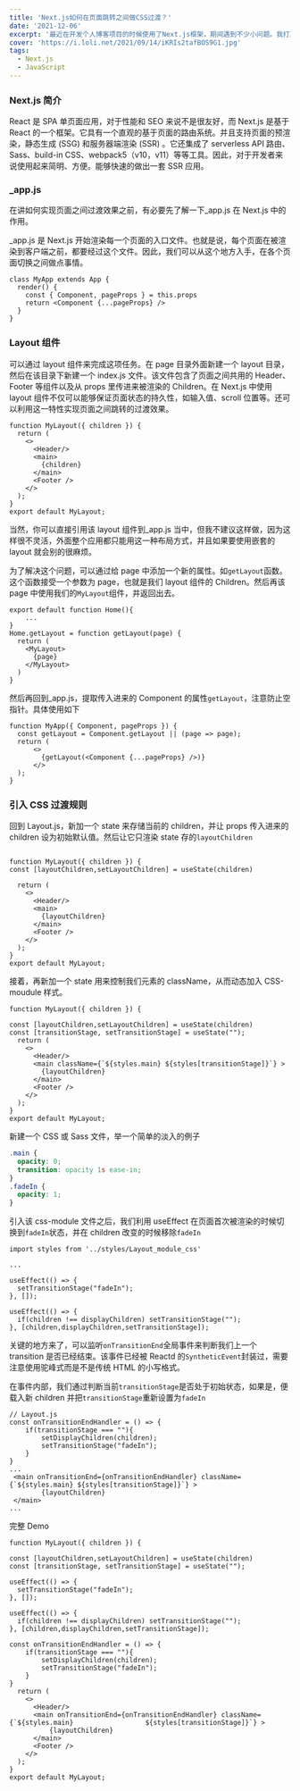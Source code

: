 ```yaml
---
title: 'Next.js如何在页面跳转之间做CSS过渡？'
date: '2021-12-06'
excerpt: '最近在开发个人博客项目的时候使用了Next.js框架，期间遇到不少小问题。我打算把这些小问题都记录下来，以免之后再次遇到，同时也分享给大家我的一些思路经供参考。'
cover: 'https://i.loli.net/2021/09/14/iKRIs2tafBOS9G1.jpg'
tags:
  - Next.js
  - JavaScript
---
```




### Next.js 简介

React 是 SPA 单页面应用，对于性能和 SEO 来说不是很友好，而 Next.js 是基于 React 的一个框架。它具有一个直观的基于页面的路由系统。并且支持页面的预渲染，静态生成 (SSG) 和服务器端渲染 (SSR) 。它还集成了 serverless API 路由、Sass、build-in CSS、webpack5（v10，v11）等等工具。因此，对于开发者来说使用起来简明、方便。能够快速的做出一套 SSR 应用。

### \_app.js

在讲如何实现页面之间过渡效果之前，有必要先了解一下\_app.js 在 Next.js 中的作用。

\_app.js 是 Next.js 开始渲染每一个页面的入口文件。也就是说，每个页面在被渲染到客户端之前，都要经过这个文件。因此，我们可以从这个地方入手，在各个页面切换之间做点事情。

```react
class MyApp extends App {
  render() {
    const { Component, pageProps } = this.props
    return <Component {...pageProps} />
  }
}
```

### Layout 组件

可以通过 layout 组件来完成这项任务。在 page 目录外面新建一个 layout 目录， 然后在该目录下新建一个 index.js 文件。该文件包含了页面之间共用的 Header、Footer 等组件以及从 props 里传进来被渲染的 Children。在 Next.js 中使用 layout 组件不仅可以能够保证页面状态的持久性，如输入值、scroll 位置等。还可以利用这一特性实现页面之间跳转的过渡效果。

```react
function MyLayout({ children }) {
  return (
    <>
      <Header/>
      <main>
        {children}
      </main>
      <Footer />
    </>
  );
}
export default MyLayout;
```

当然，你可以直接引用该 layout 组件到\_app.js 当中，但我不建议这样做，因为这样很不灵活，外面整个应用都只能用这一种布局方式，并且如果要使用嵌套的 layout 就会别的很麻烦。

为了解决这个问题，可以通过给 page 中添加一个新的属性。如`getLayout`函数。这个函数接受一个参数为 page，也就是我们 layout 组件的 Children。然后再该 page 中使用我们的`MyLayout`组件，并返回出去。

```react
export default function Home(){
    ...
}
Home.getLayout = function getLayout(page) {
  return (
    <MyLayout>
      {page}
    </MyLayout>
  )
}
```

然后再回到\_app.js，提取传入进来的 Component 的属性`getLayout`，注意防止空指针。具体使用如下

```react
function MyApp({ Component, pageProps }) {
  const getLayout = Component.getLayout || (page => page);
  return (
      <>
      	{getLayout(<Component {...pageProps} />)}
      </>
  );
}
```

### 引入 CSS 过渡规则

回到 Layout.js，新加一个 state 来存储当前的 children，并让 props 传入进来的 children 设为初始默认值。然后让它只渲染 state 存的`layoutChildren`

```react

function MyLayout({ children }) {
const [layoutChildren,setLayoutChildren] = useState(children)

  return (
    <>
      <Header/>
      <main>
        {layoutChildren}
      </main>
      <Footer />
    </>
  );
}
export default MyLayout;
```

接着，再新加一个 state 用来控制我们元素的 className，从而动态加入 CSS-moudule 样式。

```react
function MyLayout({ children }) {

const [layoutChildren,setLayoutChildren] = useState(children)
const [transitionStage, setTransitionStage] = useState("");
  return (
    <>
      <Header/>
      <main className={`${styles.main} ${styles[transitionStage]}`} >
        {layoutChildren}
      </main>
      <Footer />
    </>
  );
}
export default MyLayout;
```

新建一个 CSS 或 Sass 文件，举一个简单的淡入的例子

```css
.main {
  opacity: 0;
  transition: opacity 1s ease-in;
}
.fadeIn {
  opacity: 1;
}
```

引入该 css-module 文件之后，我们利用 useEffect 在页面首次被渲染的时候切换到`fadeIn`状态，并在 children 改变的时候移除`fadeIn`

```react
import styles from '../styles/Layout_module_css'

...

useEffect(() => {
  setTransitionStage("fadeIn");
}, []);

useEffect(() => {
  if(children !== displayChildren) setTransitionStage("");
}, [children,displayChildren,setTransitionStage]);

```

关键的地方来了，可以监听`onTransitionEnd`全局事件来判断我们上一个 transition 是否已经结束。该事件已经被 Reactd 的`SyntheticEvent`封装过，需要注意使用驼峰式而是不是传统 HTML 的小写格式。

在事件内部，我们通过判断当前`transitionStage`是否处于初始状态，如果是，便载入新 children 并把`transitionStage`重新设置为`fadeIn`

```react
// Layout.js
const onTransitionEndHandler = () => {
    if(transitionStage === ""){
        setDisplayChildren(children);
        setTransitionStage("fadeIn");
    }
}
...
 <main onTransitionEnd={onTransitionEndHandler} className={`${styles.main} ${styles[transitionStage]}`} >
        {layoutChildren}
 </main>
...
```

完整 Demo

```react
function MyLayout({ children }) {

const [layoutChildren,setLayoutChildren] = useState(children)
const [transitionStage, setTransitionStage] = useState("");

useEffect(() => {
  setTransitionStage("fadeIn");
}, []);

useEffect(() => {
  if(children !== displayChildren) setTransitionStage("");
}, [children,displayChildren,setTransitionStage]);

const onTransitionEndHandler = () => {
    if(transitionStage === ""){
        setDisplayChildren(children);
        setTransitionStage("fadeIn");
    }
}
  return (
    <>
      <Header/>
      <main onTransitionEnd={onTransitionEndHandler} className={`${styles.main} 			     ${styles[transitionStage]}`} >
          {layoutChildren}
      </main>
      <Footer />
    </>
  );
}
export default MyLayout;
```

